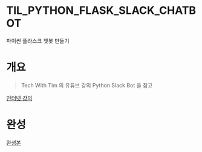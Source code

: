 # TIL_PYTHON_FLASK_SLACK_CHATBOT
파이썬 플라스크 챗봇 만들기

# 개요
> Tech With Tim 의 유튜브 강의 Python Slack Bot 을 참고 

[인터넷 강의](https://www.youtube.com/watch?v=KJ5bFv-IRFM&list=PLzMcBGfZo4-kqyzTzJWCV6lyK-ZMYECDc)

# 완성

[완성본](https://github.com/kwj1270/TIL_PYTHON_FLASK_SLACK_CHATBOT/blob/main/SlackAIBot.py)
